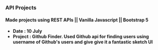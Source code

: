 ### API Projects
#### Made projects using REST APIs || Vanilla Javascript || Bootstrap 5
- **Date : 10 July**
- **Project : Github Finder. Used Github api for finding users using username of Github's users and give give it a fantastic sketch UI**



